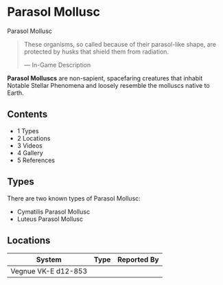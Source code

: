 # Parasol Mollusc
Parasol Mollusc
 		 	 

> 
> 
> These organisms, so called because of their parasol-like shape, are protected by husks that shield them from radiation.
> 
> 
> — In-Game Description
> 

**Parasol Molluscs** are non-sapient, spacefaring creatures that inhabit Notable Stellar Phenomena and loosely resemble the molluscs native to Earth.

## Contents

- 1 Types
- 2 Locations
- 3 Videos
- 4 Gallery
- 5 References

## Types

There are two known types of Parasol Mollusc:

- Cymatilis Parasol Mollusc
- Luteus Parasol Mollusc

## Locations

| System | Type | Reported By |
| --- | --- | --- |
| Vegnue VK-E d12-853 |  |  |